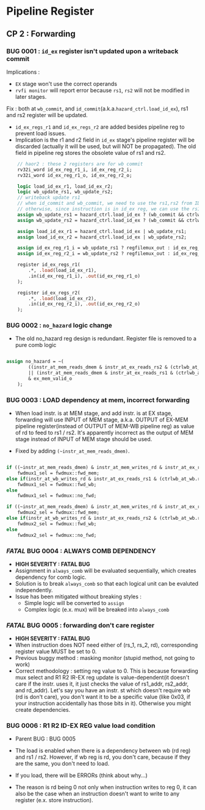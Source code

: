 # Pipeline Register
## CP 2 : Forwarding

### BUG 0001 : `id_ex` register isn't updated upon a writeback commit 

Implications :

* `EX` stage won't use the correct operands
* `rvfi monitor` will report error because `rs1`, `rs2` will not be modified in later stages. 

Fix : both at `wb_commit`, and `id_commit`(a.k.a.`hazard_ctrl.load_id_ex`), rs1 and rs2 register will be updated.

* `id_ex_regs_r1` and `id_ex_regs_r2` are added besides pipeline reg to prevent load issues.
* Implication is the r1 and r2 field in `id_ex` stage's pipeline register will be discarded (actually it will be used, but will NOT be propagated). The old field in pipeline reg stores the obsolete value of rs1 and rs2.

```sv
    // haor2 : these 2 registers are for wb commit
    rv32i_word id_ex_reg_r1_i, id_ex_reg_r2_i;
    rv32i_word id_ex_reg_r1_o, id_ex_reg_r2_o;

    logic load_id_ex_r1, load_id_ex_r2;
    logic wb_update_rs1, wb_update_rs2;
    // writeback update rs1
    // when id_commit and wb_commit, we need to use the rs1,rs2 from ID stage
    // otherwise, since instruction is in id_ex reg, we can use the rs1,rs2 from ctrl word for id_ex (ctrlwb_at_ex)
    assign wb_update_rs1 = hazard_ctrl.load_id_ex ? (wb_commit && ctrlwb.rd == rs1) : (wb_commit && ctrlwb.rd == ctrlwb_at_ex.rs1);
    assign wb_update_rs2 = hazard_ctrl.load_id_ex ? (wb_commit && ctrlwb.rd == rs2) : (wb_commit && ctrlwb.rd == ctrlwb_at_ex.rs2);

    assign load_id_ex_r1 = hazard_ctrl.load_id_ex | wb_update_rs1;
    assign load_id_ex_r2 = hazard_ctrl.load_id_ex | wb_update_rs2;

    assign id_ex_reg_r1_i = wb_update_rs1 ? regfilemux_out : id_ex_reg_i.r1;
    assign id_ex_reg_r2_i = wb_update_rs2 ? regfilemux_out : id_ex_reg_i.r2;

    register id_ex_regs_r1(
        .*, .load(load_id_ex_r1),
        .in(id_ex_reg_r1_i), .out(id_ex_reg_r1_o)
    );

    register id_ex_regs_r2(
        .*, .load(load_id_ex_r2),
        .in(id_ex_reg_r2_i), .out(id_ex_reg_r2_o)
    );

```

### BUG 0002 : `no_hazard` logic change

* The old no_hazard reg design is redundant. Register file is removed to a pure comb logic

```sv

assign no_hazard = ~(
        ((instr_at_mem_reads_dmem & instr_at_ex_reads_rs2 & (ctrlwb_at_mem.rd == ctrlwb_at_ex.rs2)) 
        || (instr_at_mem_reads_dmem & instr_at_ex_reads_rs1 & (ctrlwb_at_mem.rd == ctrlwb_at_ex.rs1))) 
        & ex_mem_valid_o
    );

```

### BUG 0003 : LOAD dependency at mem, incorrect forwarding

* When load instr. is at MEM stage, and add instr. is at EX stage, forwarding will use INPUT of MEM stage, a.k.a. OUTPUT of EX-MEM pipeline register(instead of OUTPUT of MEM-WB pipeline reg) as value of rd to feed to rs1 / rs2. It's apparently incorrect as the output of MEM stage instead of INPUT of MEM stage should be used.

* Fixed by adding `(~instr_at_mem_reads_dmem)`.

```sv

if ((~instr_at_mem_reads_dmem) & instr_at_mem_writes_rd & instr_at_ex_reads_rs1 & (ctrlwb_at_mem.rd == ctrlwb_at_ex.rs1))
    fwdmux1_sel = fwdmux::fwd_mem;
else if(instr_at_wb_writes_rd & instr_at_ex_reads_rs1 & (ctrlwb_at_wb.rd  == ctrlwb_at_ex.rs1))
    fwdmux1_sel = fwdmux::fwd_wb;
else
    fwdmux1_sel = fwdmux::no_fwd;

if ((~instr_at_mem_reads_dmem) & instr_at_mem_writes_rd & instr_at_ex_reads_rs2  & (ctrlwb_at_mem.rd == ctrlwb_at_ex.rs2))
    fwdmux2_sel = fwdmux::fwd_mem;
else if(instr_at_wb_writes_rd & instr_at_ex_reads_rs2 & (ctrlwb_at_wb.rd  == ctrlwb_at_ex.rs2))
    fwdmux2_sel = fwdmux::fwd_wb;
else
    fwdmux2_sel = fwdmux::no_fwd;

```


### *FATAL* BUG 0004 : ALWAYS COMB DEPENDENCY 

* **HIGH SEVERITY : FATAL BUG**
* Assignment in `always_comb` will be evaluated sequentially, which creates dependency for comb logic.
* Solution is to break `always_comb` so that each logical unit can be evaluted independently.
* Issue has been mitigated without breaking styles : 
    * Simple logic will be converted to `assign`
    * Complex logic (e.x. mux) will be breaked into `always_comb`


### *FATAL* BUG 0005 : forwarding don't care register

* **HIGH SEVERITY : FATAL BUG**
* When instruction does NOT need either of (rs_1, rs_2, rd), corresponding register value MUST be set to 0. 
* Previous buggy method : masking monitor (stupid method, not going to work)
* Correct methodology : setting reg value to 0. This is because forwarding mux select and R1 R2 IR-EX reg update is value-dependent(it doesn't care if the instr. uses it, it just checks the value of rs1_addr, rs2_addr, and rd_addr). Let's say you have an instr. st which doesn't require wb (rd is don't care), you don't want it to be a specific value (like 0x03, if your instruction accidentally has those bits in it). Otherwise you might create dependencies.

### BUG 0006 : R1 R2 ID-EX REG value load condition

* Parent BUG : BUG 0005

* The load is enabled when there is a dependency between wb (rd reg) and rs1 / rs2. However, if wb reg is rd, you don't care, because if they are the same, you don't need to load.
* If you load, there will be ERRORs (think about why...)
* The reason is rd being 0 not only when instruction writes to reg 0, it can also be the case when an instruction doesn't want to write to any register (e.x. store instruction).


